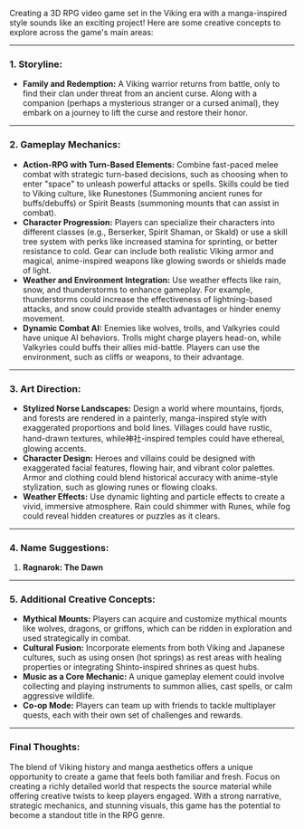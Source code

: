 

Creating a 3D RPG video game set in the Viking era with a manga-inspired style sounds like an exciting project! Here are some creative concepts to explore across the game's main areas:


---


### **1. Storyline:**
- **Family and Redemption:** A Viking warrior returns from battle, only to find their clan under threat from an ancient curse. Along with a companion (perhaps a mysterious stranger or a cursed animal), they embark on a journey to lift the curse and restore their honor.


---


### **2. Gameplay Mechanics:**
- **Action-RPG with Turn-Based Elements:** Combine fast-paced melee combat with strategic turn-based decisions, such as choosing when to enter "space" to unleash powerful attacks or spells. Skills could be tied to Viking culture, like Runestones (Summoning ancient runes for buffs/debuffs) or Spirit Beasts (summoning mounts that can assist in combat).
- **Character Progression:** Players can specialize their characters into different classes (e.g., Berserker, Spirit Shaman, or Skald) or use a skill tree system with perks like increased stamina for sprinting, or better resistance to cold. Gear can include both realistic Viking armor and magical, anime-inspired weapons like glowing swords or shields made of light.
- **Weather and Environment Integration:** Use weather effects like rain, snow, and thunderstorms to enhance gameplay. For example, thunderstorms could increase the effectiveness of lightning-based attacks, and snow could provide stealth advantages or hinder enemy movement.
- **Dynamic Combat AI:** Enemies like wolves, trolls, and Valkyries could have unique AI behaviors. Trolls might charge players head-on, while Valkyries could buffs their allies mid-battle. Players can use the environment, such as cliffs or weapons, to their advantage.


---


### **3. Art Direction:**
- **Stylized Norse Landscapes:** Design a world where mountains, fjords, and forests are rendered in a painterly, manga-inspired style with exaggerated proportions and bold lines. Villages could have rustic, hand-drawn textures, while神社-inspired temples could have ethereal, glowing accents.
- **Character Design:** Heroes and villains could be designed with exaggerated facial features, flowing hair, and vibrant color palettes. Armor and clothing could blend historical accuracy with anime-style stylization, such as glowing runes or flowing cloaks.
- **Weather Effects:** Use dynamic lighting and particle effects to create a vivid, immersive atmosphere. Rain could shimmer with Runes, while fog could reveal hidden creatures or puzzles as it clears.


---


### **4. Name Suggestions:**
1. **Ragnarok: The Dawn**


---


### **5. Additional Creative Concepts:**
- **Mythical Mounts:** Players can acquire and customize mythical mounts like wolves, dragons, or griffons, which can be ridden in exploration and used strategically in combat.
- **Cultural Fusion:** Incorporate elements from both Viking and Japanese cultures, such as using onsen (hot springs) as rest areas with healing properties or integrating Shinto-inspired shrines as quest hubs.
- **Music as a Core Mechanic:** A unique gameplay element could involve collecting and playing instruments to summon allies, cast spells, or calm aggressive wildlife. 
- **Co-op Mode:** Players can team up with friends to tackle multiplayer quests, each with their own set of challenges and rewards.


---


### **Final Thoughts:**
The blend of Viking history and manga aesthetics offers a unique opportunity to create a game that feels both familiar and fresh. Focus on creating a richly detailed world that respects the source material while offering creative twists to keep players engaged. With a strong narrative, strategic mechanics, and stunning visuals, this game has the potential to become a standout title in the RPG genre.



